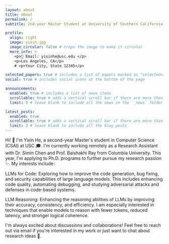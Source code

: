 ```yaml
---
layout: about
title: about
permalink: /
subtitle: 2nd-year Master Student at University of Southern California

profile:
  align: right
  image: yixin.jpg
  image_circular: false # crops the image to make it circular
  more_info: >
    <p>📮 Email: yixinhe@usc.edu </p>
    <p>Los Angeles, CA</p>
    # <p>Your City, State 12345</p>

selected_papers: true # includes a list of papers marked as "selected={true}"
social: true # includes social icons at the bottom of the page

announcements:
  enabled: true # includes a list of news items
  scrollable: true # adds a vertical scroll bar if there are more than 3 news items
  limit: 5 # leave blank to include all the news in the `_news` folder

latest_posts:
  enabled: true
  scrollable: true # adds a vertical scroll bar if there are more than 3 new posts items
  limit: 3 # leave blank to include all the blog posts
---
```


<!-- Write your biography here. Tell the world about yourself. Link to your favorite [subreddit](http://reddit.com). You can put a picture in, too. The code is already in, just name your picture `prof_pic.jpg` and put it in the `img/` folder.

Put your address / P.O. box / other info right below your picture. You can also disable any of these elements by editing `profile` property of the YAML header of your `_pages/about.md`. Edit `_bibliography/papers.bib` and Jekyll will render your [publications page](/al-folio/publications/) automatically.

Link to your social media connections, too. This theme is set up to use [Font Awesome icons](https://fontawesome.com/) and [Academicons](https://jpswalsh.github.io/academicons/), like the ones below. Add your Facebook, Twitter, LinkedIn, Google Scholar, or just disable all of them. -->

Hi! 👋 I'm Yixin He, a second-year Master's student in Computer Science (CSAI) at USC 🎓. I'm currently working remotely as a Research Assistant with Dr. Simin Chen and Prof. Baishakhi Ray from Columbia University. This year, I'm applying to Ph.D. programs to further pursue my research passion ✨.
My interests include:

LLMs for Code: Exploring how to improve the code generation, bug fixing, and security capabilities of large language models. This includes enhancing code quality, automating debugging, and studying adversarial attacks and defenses in code-based systems.

LLM Reasoning: Enhancing the reasoning abilities of LLMs by improving their accuracy, consistency, and efficiency. I am especially interested in techniques that enable models to reason with fewer tokens, reduced latency, and stronger logical coherence.

I'm always excited about discussions and collaborations! Feel free to reach out via email if you're interested in my work or just want to chat about research ideas 💬.